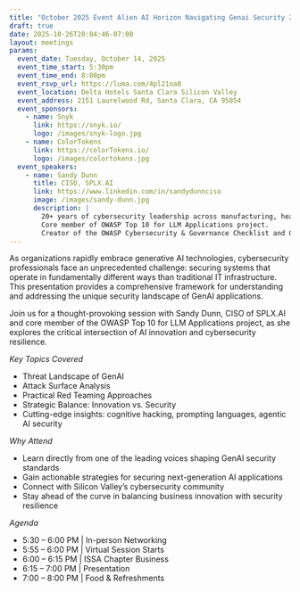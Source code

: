 ```yaml
---
title: "October 2025 Event Alien AI Horizon Navigating Genai Security 2025"
draft: true
date: 2025-10-26T20:04:46-07:00
layout: meetings
params:
  event_date: Tuesday, October 14, 2025
  event_time_start: 5:30pm
  event_time_end: 8:00pm
  event_rsvp_url: https://luma.com/4pl21oa8
  event_location: Delta Hotels Santa Clara Silicon Valley
  event_address: 2151 Laurelwood Rd, Santa Clara, CA 95054
  event_sponsors:
    - name: Snyk
      link: https://snyk.io/
      logo: /images/snyk-logo.jpg
    - name: ColorTokens
      link: https://colorTokens.io/
      logo: /images/colortokens.jpg
  event_speakers:
    - name: Sandy Dunn
      title: CISO, SPLX.AI
      link: https://www.linkedin.com/in/sandydunnciso
      image: /images/sandy-dunn.jpg
      description: |
        20+ years of cybersecurity leadership across manufacturing, healthcare, and startups.
        Core member of OWASP Top 10 for LLM Applications project.
        Creator of the OWASP Cybersecurity & Governance Checklist and OWASP GenAI COMPASS. Adjunct Professor, Boise State University 
---
```


As organizations rapidly embrace generative AI technologies, cybersecurity professionals face an unprecedented challenge: securing systems that operate in fundamentally different ways than traditional IT infrastructure. This presentation provides a comprehensive framework for understanding and addressing the unique security landscape of GenAI applications.

​Join us for a thought-provoking session with Sandy Dunn, CISO of SPLX.AI and core member of the OWASP Top 10 for LLM Applications project, as she explores the critical intersection of AI innovation and cybersecurity resilience.

​*Key Topics Covered*

- ​Threat Landscape of GenAI
- ​Attack Surface Analysis
- ​Practical Red Teaming Approaches
- ​Strategic Balance: Innovation vs. Security
- ​Cutting-edge insights: cognitive hacking, prompting languages, agentic AI security

​*Why Attend*

- ​Learn directly from one of the leading voices shaping GenAI security standards
- ​Gain actionable strategies for securing next-generation AI applications
- ​Connect with Silicon Valley’s cybersecurity community
- ​Stay ahead of the curve in balancing business innovation with security resilience

*Agenda*

- ​5:30 – 6:00 PM | In-person Networking
- ​5:55 – 6:00 PM | Virtual Session Starts
- ​6:00 – 6:15 PM | ISSA Chapter Business
- ​6:15 – 7:00 PM | Presentation
- ​7:00 – 8:00 PM | Food & Refreshments
